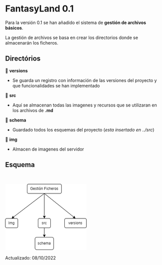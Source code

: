 # FantasyLand 0.1

Para la versión 0.1 se han añadido el sistema de **gestión de archivos básicos**.

La gestión de archivos se basa en crear los directorios donde se almacenarán los ficheros.



## Directórios

📁  **versions**

* Se guarda un registro con información de las versiones del proyecto y que funcionalidades se han implementado

📁  **src**

* Aquí se almacenan todas las imagenes y recursos que se utilizaran en los archivos de **.md**

📁  **schema**

* Guardado todos los esquemas del proyecto (*esta insertado en ../src*)

📁  **img**

*  Almacen de imagenes del servidor

## Esquema
<br/>

![schema](../src/schema1.png)



Actualizado: 08/10/2022